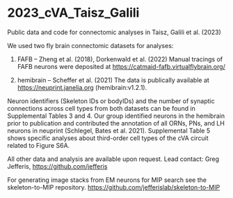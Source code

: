 # 2023_cVA_Taisz_Galili
Public data and code for connectomic analyses in Taisz, Galili et al. (2023)

We used two fly brain connectomic datasets for analyses:
1. FAFB – Zheng et al. (2018), Dorkenwald et al. (2022)
Manual tracings of FAFB neurons were deposited at https://catmaid-fafb.virtualflybrain.org/

2. hemibrain – Scheffer et al. (2021)
The data is publically available at https://neuprint.janelia.org (hemibrain:v1.2.1).

Neuron identifiers (Skeleton IDs or bodyIDs) and the number of synaptic connections across cell types from both datasets can be found in Supplemental Tables 3 and 4. Our group identified neurons in the hemibrain prior to publication and contributed the annotation of all ORNs, PNs, and LH neurons in neuprint (Schlegel, Bates et al. 2021).
Supplemental Table 5 shows specific analyses about third-order cell types of the cVA circuit related to Figure S6A.

All other data and analysis are available upon request. Lead contact: Greg Jefferis, https://github.com/jefferis

For generating image stacks from EM neurons for MIP search see the skeleton-to-MIP repository.
https://github.com/jefferislab/skeleton-to-MIP
